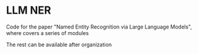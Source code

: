 # LLM NER

Code for the paper "Named Entity Recognition via Large Language Models", where covers a series of modules

The rest can be available after organization 

